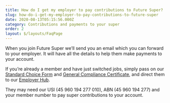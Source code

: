 ```yaml
---
title: How do I get my employer to pay contributions to Future Super?
slug: how-do-i-get-my-employer-to-pay-contributions-to-future-super
date: 2020-08-13T05:15:56.000Z
category: Contributions and payments to your super
order: 2
layout: $/layouts/FaqPage
---
```


When you join Future Super we’ll send you an email which you can forward to your employer. It will have all the details to help them make payments to your account.

If you’re already a member and have just switched jobs, simply pass on our [Standard Choice Form](https://www.futuresuper.com.au/standardchoiceform) and [General Compliance Certificate](https://www.futuresuper.com.au/generalcompliancecertificate), and direct them to our [Employer Hub](https://www.futuresuper.com.au/employers).

They may need our USI (45 960 194 277 010), ABN (45 960 194 277) and your member number to pay super contributions to your account.
